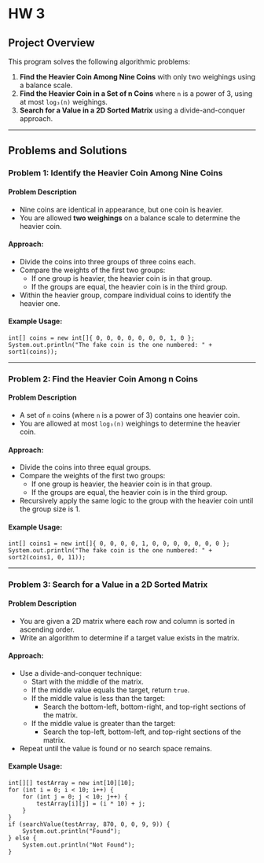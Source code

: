 # HW 3

## Project Overview
This program solves the following algorithmic problems:

1. **Find the Heavier Coin Among Nine Coins** with only two weighings using a balance scale.
2. **Find the Heavier Coin in a Set of n Coins** where `n` is a power of 3, using at most `log₃(n)` weighings.
3. **Search for a Value in a 2D Sorted Matrix** using a divide-and-conquer approach.

---

## Problems and Solutions

### Problem 1: Identify the Heavier Coin Among Nine Coins
#### Problem Description
- Nine coins are identical in appearance, but one coin is heavier.
- You are allowed **two weighings** on a balance scale to determine the heavier coin.

#### Approach:
- Divide the coins into three groups of three coins each.
- Compare the weights of the first two groups:
  - If one group is heavier, the heavier coin is in that group.
  - If the groups are equal, the heavier coin is in the third group.
- Within the heavier group, compare individual coins to identify the heavier one.

#### Example Usage:
```
int[] coins = new int[]{ 0, 0, 0, 0, 0, 0, 0, 1, 0 };
System.out.println("The fake coin is the one numbered: " + sort1(coins));
```

---

### Problem 2: Find the Heavier Coin Among n Coins
#### Problem Description
- A set of `n` coins (where `n` is a power of 3) contains one heavier coin.
- You are allowed at most `log₃(n)` weighings to determine the heavier coin.

#### Approach:
- Divide the coins into three equal groups.
- Compare the weights of the first two groups:
  - If one group is heavier, the heavier coin is in that group.
  - If the groups are equal, the heavier coin is in the third group.
- Recursively apply the same logic to the group with the heavier coin until the group size is 1.

#### Example Usage:
```
int[] coins1 = new int[]{ 0, 0, 0, 0, 1, 0, 0, 0, 0, 0, 0, 0 };
System.out.println("The fake coin is the one numbered: " + sort2(coins1, 0, 11));
```

---

### Problem 3: Search for a Value in a 2D Sorted Matrix
#### Problem Description
- You are given a 2D matrix where each row and column is sorted in ascending order.
- Write an algorithm to determine if a target value exists in the matrix.

#### Approach:
- Use a divide-and-conquer technique:
  - Start with the middle of the matrix.
  - If the middle value equals the target, return `true`.
  - If the middle value is less than the target:
    - Search the bottom-left, bottom-right, and top-right sections of the matrix.
  - If the middle value is greater than the target:
    - Search the top-left, bottom-left, and top-right sections of the matrix.
- Repeat until the value is found or no search space remains.

#### Example Usage:
```
int[][] testArray = new int[10][10];
for (int i = 0; i < 10; i++) {
    for (int j = 0; j < 10; j++) {
        testArray[i][j] = (i * 10) + j;
    }
}
if (searchValue(testArray, 870, 0, 0, 9, 9)) {
    System.out.println("Found");
} else {
    System.out.println("Not Found");
}
```
